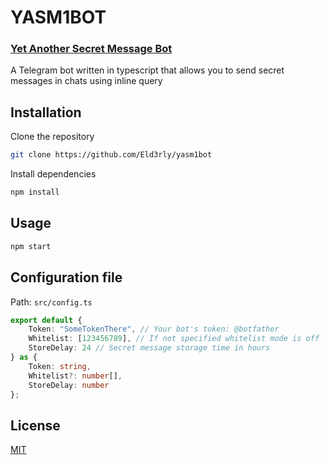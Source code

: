 <!-- Beautiful readme file -->

# YASM1BOT

### [Yet Another Secret Message Bot](https://yasm1bot.t.me/)

A Telegram bot written in typescript that allows you to send secret messages in chats using inline query

## Installation

Clone the repository

```bash
git clone https://github.com/Eld3rly/yasm1bot
```

Install dependencies

```bash
npm install
```

## Usage

```bash
npm start
```

## Configuration file
Path: `src/config.ts`

```typescript
export default {
    Token: "SomeTokenThere", // Your bot's token: @botfather
    Whitelist: [123456789], // If not specified whitelist mode is off
    StoreDelay: 24 // Secret message storage time in hours
} as {
    Token: string,
    Whitelist?: number[],
    StoreDelay: number
};
```
## License

[MIT](https://choosealicense.com/licenses/mit/)